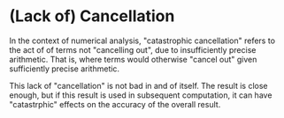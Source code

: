 # (Lack of) Cancellation

In the context of numerical analysis, "catastrophic cancellation" refers to the
act of of terms not "cancelling out", due to insufficiently precise arithmetic.
That is, where terms would otherwise "cancel out" given sufficiently precise
arithmetic.

This lack of "cancellation" is not bad in and of itself. The result is close
enough, but if this result is used in subsequent computation, it can have
"catastrphic" effects on the accuracy of the overall result.
